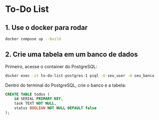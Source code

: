 # To-Do List

## 1. Use o docker para rodar
```sh
docker compose up --build
```

## 2. Crie uma tabela em um banco de dados

Primeiro, acesse o container do PostgreSQL:
```sh
docker exec -it to-do-list-postgres-1 psql -U seu_user -d seu_banco
```

Dentro do terminal do PostgreSQL, crie o banco e a tabela:
```sql
CREATE TABLE todos (
    id SERIAL PRIMARY KEY,
    task TEXT NOT NULL,
    status BOOLEAN NOT NULL DEFAULT false
);
```

